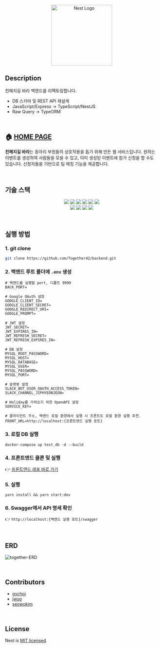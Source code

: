 <p align="center">
  <a href="http://nestjs.com/" target="blank"><img src="https://nestjs.com/img/logo-small.svg" width="200" alt="Nest Logo" /></a>
</p>

[circleci-image]: https://img.shields.io/circleci/build/github/nestjs/nest/master?token=abc123def456
[circleci-url]: https://circleci.com/gh/nestjs/nest


## Description
친해지길 바라 백엔드를 리팩토링합니다.
- DB 스키마 및 REST API 재설계
- JavaScript/Express -> TypeScript/NestJS
- Raw Query -> TypeORM

<br>

## 🏠 [HOME PAGE](https://together.42jip.net/)

**친해지길 바라**는 동아리 부원들의 상호작용을 돕기 위해 만든 웹 서비스입니다. 원하는 이벤트를 생성하여 사람들을 모을 수 있고, 이미 생성된 이벤트에 참가 신청을 할 수도 있습니다. 신청자들을 기반으로 팀 매칭 기능을 제공합니다.

<br>

## 기술 스택
<p align='center'>
    <img src="https://img.shields.io/badge/Node.js-339933?logo=Node.js&logoColor=white"/>
    <img src="https://img.shields.io/badge/TypeScript-3178C6?logo=TypeScript&logoColor=white"/>
    <img src="https://img.shields.io/badge/NestJS-E0234E?style=flat&logo=NestJS&logoColor=white"/>
    <img src="https://img.shields.io/badge/MySQL-4479A1?logo=MySQL&logoColor=white">
    <img src="https://img.shields.io/badge/Google OAuth-4285F4?logo=google&logoColor=white">
    <img src="https://img.shields.io/badge/Slack Bot-4A154B?logo=Slack&logoColor=white">
    <br>
    <img src="https://img.shields.io/badge/GitHub Actions-2088FF?logo=GitHub Actions&logoColor=white">
    <img src="https://img.shields.io/badge/Amazon Route53-8C4FFF?logo=Amazon Route53&logoColor=white">
    <img src="https://img.shields.io/badge/Amazon EC2-FF9900?logo=Amazon EC2&logoColor=white">
    <img src="https://img.shields.io/badge/Amazon RDS-527FFF?logo=Amazon RDS&logoColor=white">
</p>

<br>

## 실행 방법
### 1. git clone
```sh
git clone https://github.com/Together42/backend.git
```
### 2. 백엔드 루트 폴더에 `.env` 생성
```
# 백엔드를 실행할 port, 디폴트 9999
BACK_PORT=

# Google OAuth 설정
GOOGLE_CLIENT_ID=
GOOGLE_CLIENT_SECRET=
GOOGLE_REDIRECT_URI=
GOOGLE_PROMPT=

# JWT 설정
JWT_SECRET=
JWT_EXPIRES_IN=
JWT_REFRESH_SECRET=
JWT_REFRESH_EXPIRES_IN=

# DB 설정
MYSQL_ROOT_PASSWORD=
MYSQL_HOST=
MYSQL_DATABASE=
MYSQL_USER=
MYSQL_PASSWORD=
MYSQL_PORT=

# 슬랫봇 설정
SLACK_BOT_USER_OAUTH_ACCESS_TOKEN=
SLACK_CHANNEL_JIPHYEONJEON=

# Holiday를 가져오기 위한 OpenAPI 설정
SERVICE_KEY=

# 클라이언트 주소, 백엔드 로컬 환경에서 실행 시 프론트도 로컬 환경 실행 추천.
FRONT_URL=http://localhost:{프론트엔드 실행 포트}
```

### 3. 로컬 DB 실행
```
docker-compose up test_db -d --build
```

### 4. 프론트엔드 클론 및 실행
👉 [프론트엔드 레포 바로 가기](https://github.com/Together42/frontend?tab=readme-ov-file#%EF%B8%8F-%ED%94%84%EB%A1%9C%EC%A0%9D%ED%8A%B8-%EA%B5%AC%EB%8F%99-%EB%B0%A9%EB%B2%95)

### 5. 실행
```
yarn install && yarn start:dev
```

### 6. Swagger에서 API 명세 확인
👉 `http://localhost:{백엔드 실행 포트}/swagger`

<br>

## ERD
![together-ERD](https://github.com/Together42/nest-backend/assets/74581396/88d077a5-526b-4750-8358-7145bd1a80b6)

<br>

## Contributors
- [gychoi](https://github.com/sideseal)
- [jwoo](https://github.com/Jiwon-Woo)
- [seowokim](https://github.com/seo-wo)

<br>

## License

Nest is [MIT licensed](LICENSE).
